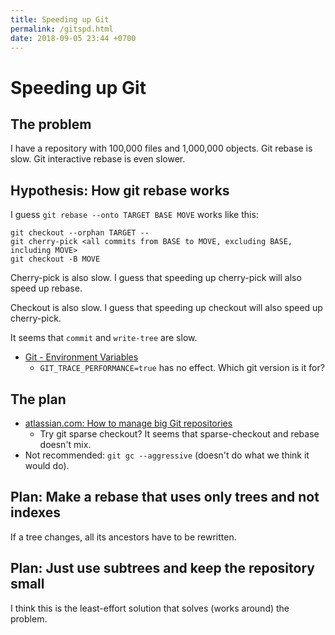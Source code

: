 ```yaml
---
title: Speeding up Git
permalink: /gitspd.html
date: 2018-09-05 23:44 +0700
---
```


# Speeding up Git

## The problem

I have a repository with 100,000 files and 1,000,000 objects.
Git rebase is slow.
Git interactive rebase is even slower.

## Hypothesis: How git rebase works

I guess `git rebase --onto TARGET BASE MOVE` works like this:

```
git checkout --orphan TARGET --
git cherry-pick <all commits from BASE to MOVE, excluding BASE, including MOVE>
git checkout -B MOVE
```

Cherry-pick is also slow.
I guess that speeding up cherry-pick will also speed up rebase.

Checkout is also slow.
I guess that speeding up checkout will also speed up cherry-pick.

It seems that `commit` and `write-tree` are slow.

- [Git - Environment Variables](https://git-scm.com/book/en/v2/Git-Internals-Environment-Variables)
    - `GIT_TRACE_PERFORMANCE=true` has no effect.
    Which git version is it for?

## The plan

- [atlassian.com: How to manage big Git repositories](https://www.atlassian.com/blog/git/handle-big-repositories-git)
    - Try git sparse checkout?
    It seems that sparse-checkout and rebase doesn't mix.
- Not recommended: `git gc --aggressive` (doesn't do what we think it would do).

## Plan: Make a rebase that uses only trees and not indexes

If a tree changes, all its ancestors have to be rewritten.

## Plan: Just use subtrees and keep the repository small

I think this is the least-effort solution that solves (works around) the problem.
